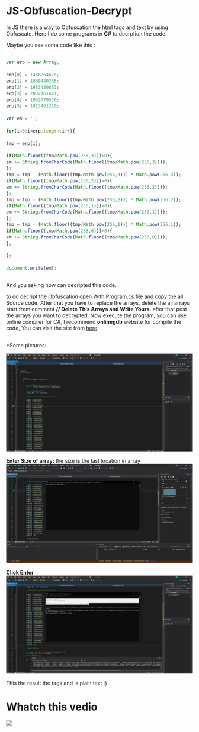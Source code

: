# JS-Obfuscation-Decrypt
In JS there is a way to Obfuscation the html tags and text by using Obfuscate. Here I do some programs in **C#** to decrption the code.

Maybe you see some code like this :
##
```javascript
var erp = new Array;

erp[0] = 1466264675;
erp[1] = 1869440288;
erp[2] = 1953439853;
erp[3] = 2032161641;
erp[4] = 1952779530;
erp[5] = 1013461310;

var em = '';

for(i=0;i<erp.length;i++){

tmp = erp[i];

if(Math.floor((tmp/Math.pow(256,3)))>0){
em += String.fromCharCode(Math.floor((tmp/Math.pow(256,3))));
};
tmp = tmp - (Math.floor((tmp/Math.pow(256,3))) * Math.pow(256,3));
if(Math.floor((tmp/Math.pow(256,2)))>0){
em += String.fromCharCode(Math.floor((tmp/Math.pow(256,2))));
};
tmp = tmp - (Math.floor((tmp/Math.pow(256,2))) * Math.pow(256,2));
if(Math.floor((tmp/Math.pow(256,1)))>0){
em += String.fromCharCode(Math.floor((tmp/Math.pow(256,1))));
};
tmp = tmp - (Math.floor((tmp/Math.pow(256,1))) * Math.pow(256,1));
if(Math.floor((tmp/Math.pow(256,0)))>0){
em += String.fromCharCode(Math.floor((tmp/Math.pow(256,0))));
};
	
};

document.write(em);
```
##
And you asking how can decripted this code.

to do decript the Obfuscation open  With [Program.cs](https://github.com/Ahmad-Faqehi/JS-Obfuscation-Decrypt/blob/master/Program.cs) file and copy the all Source code.
After that you have to replace the arrays, delete  the all arrays start from comment **// Delete This Arrays and Write Yours.**
after that pest the arrays you want to decrypted.
Now execute the program, you can use online compiler for C#, I recommend **onlinegdb** website for compile the code, You can visit the site from [here](https://www.onlinegdb.com/online_csharp_compiler)
## 


*Some pictures:

![enter image description here](https://raw.githubusercontent.com/Ahmad-Faqehi/JS-Obfuscation-Decrypt/master/Screenshot/Csharp-1.png)

**Enter Size of array:** the size is the last location in array
![enter image description here](https://raw.githubusercontent.com/Ahmad-Faqehi/JS-Obfuscation-Decrypt/master/Screenshot/Csharp-2.png)

**Click Enter**
![enter image description here](https://raw.githubusercontent.com/Ahmad-Faqehi/JS-Obfuscation-Decrypt/master/Screenshot/Csharp-3.png)

This the result the tags and is plain text :)

##

# Whatch this vedio 


[<img src="https://img.youtube.com/vi/xTBMPzyKcUI/maxresdefault.jpg" width="50%">](https://youtu.be/xTBMPzyKcUI)

